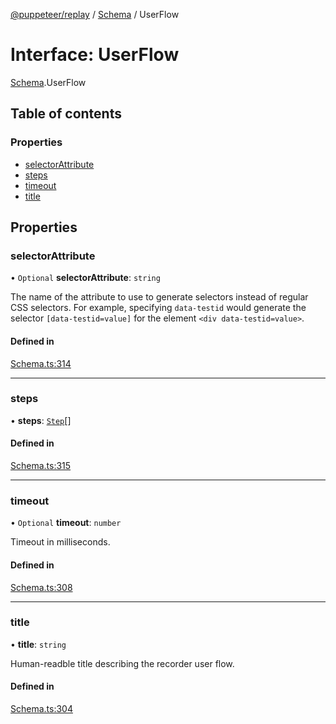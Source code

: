 [@puppeteer/replay](../README.md) / [Schema](../modules/Schema.md) / UserFlow

# Interface: UserFlow

[Schema](../modules/Schema.md).UserFlow

## Table of contents

### Properties

- [selectorAttribute](Schema.UserFlow.md#selectorattribute)
- [steps](Schema.UserFlow.md#steps)
- [timeout](Schema.UserFlow.md#timeout)
- [title](Schema.UserFlow.md#title)

## Properties

### selectorAttribute

• `Optional` **selectorAttribute**: `string`

The name of the attribute to use to generate selectors instead of regular
CSS selectors. For example, specifying `data-testid` would generate the
selector `[data-testid=value]` for the element `<div data-testid=value>`.

#### Defined in

[Schema.ts:314](https://github.com/puppeteer/replay/blob/main/src/Schema.ts#L314)

---

### steps

• **steps**: [`Step`](../modules/Schema.md#step)[]

#### Defined in

[Schema.ts:315](https://github.com/puppeteer/replay/blob/main/src/Schema.ts#L315)

---

### timeout

• `Optional` **timeout**: `number`

Timeout in milliseconds.

#### Defined in

[Schema.ts:308](https://github.com/puppeteer/replay/blob/main/src/Schema.ts#L308)

---

### title

• **title**: `string`

Human-readble title describing the recorder user flow.

#### Defined in

[Schema.ts:304](https://github.com/puppeteer/replay/blob/main/src/Schema.ts#L304)
